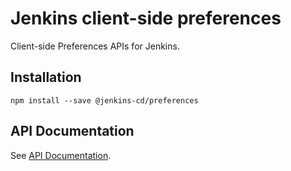 # Jenkins client-side preferences

Client-side Preferences APIs for Jenkins.
 
## Installation

```
npm install --save @jenkins-cd/preferences
```

## API Documentation

See [API Documentation](https://scherler.github.io/js-preferences/).
